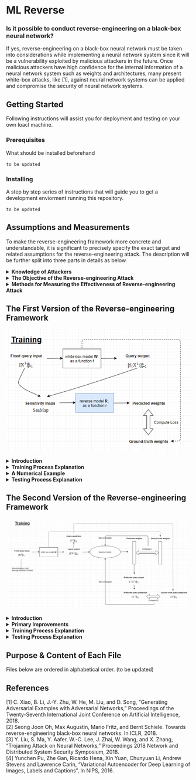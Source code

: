 # ML Reverse

### Is it possible to conduct reverse-engineering on a black-box neural network?
If yes, reverse-engineering on a black-box neural network must be taken into considerations while implementing a neural network system since it will be a vulnerability exploited by malicious attackers in the future. Once malicious attackers have high confidence for the internal information of a neural network system such as weights and architectures, many present white-box attacks, like [1], against neural network systems can be applied and compromise the security of neural network systems.  

## Getting Started

Following instructions will assist you for deployment and testing on your own loacl machine. 

### Prerequisites

What should be installed beforehand

```
to be updated
```

### Installing

A step by step series of instructions that will guide you to get a development enviorment running this repository. 

```
to be updated
```

Assumptions and Measurements
----------------
To make the reverse-engineering framework more concrete and understandable, it is significant to precisely specify the exact target and related assumptions for the reverse-engineering attack. The description will be further split into three parts in details as below. <br/>

<details><summary><b>Knowledge of Attackers</b></summary>
<p>
It's assumed that the architecture, including activation functions, of black-box neural networks is known but the training process is unknown. For instance, malicious attackers do not have the knowledge about optimizer and training dataset used. This assumption is based on the contribution of [2]. This work has manifested how it is potential for malicious attackers to discover the architecture applied by a black-box neural network. Simply speaking, for malicious attackers, information of layer and corresponding activation functions is distinguished but none of the training process and weights values of black-box neural networks is known. Therefore, the reverse-engineering of black-box neural networks becomes a grey-box problem to solve, and the current objective of this project is to resolve this grey-box problem efficiently and intelligently. 
</p>
</details>

<details><summary><b>The Objective of the Reverse-engineering Attack</b></summary>
<p>
Given the architecture and activation functions of a black-box neural network, a malicious attacker attempts to retrieve the weight values as close as possible. For instance, if the weight value of a certain node in a black-box neural network is 1, the objective of the reverse-engineering framework is to generate predicted weight value as close as to 1. Generally, the ultimate goal of the reverse-engineering framework is to reproduce the exact same set of weight values as the target black-box neural network. 
</p>
</details>

<details><summary><b>Methods for Measuring the Effectiveness of Reverse-engineering Attack</b></summary>
<p>
As illustrated above, the objective is to predict the weight values of black-box neural networks as close as possible. In this paragraph, three ways of measurements will be introduced, including the reason for adoptions and corresponding baseline values. It's likely to replace or introduce additional measurement through the progress of the research. <br/>
 <br/>
<b>- Average Absolute Error of weight values:</b></br>
This measurement calculates the average value based on the absolute difference of all weight values in a black-box neural network. For example, if a black-box neural network solely contains 3 nodes with value 3 and predicted weights given by the reverse-engineering framework is 1, 3, and 5. The Average Absolute Error would be 1.333.<br/>
<br/>
<b>-    Average Absolute Percentage Error of weight values:</b></br>
This measurement is similar to the Average Absolute Error. Instead of Absolute Difference Error, Absolute Percentage Error is used for calculation, which aims to utilize the ratio for estimating the closeness. For instance, if a black-box neural network solely contains 3 nodes with 3 and predicted weights given by the reverse-engineering framework is 1, 3, and 5. The Average Relative Error would be 0.444.<br/>
<br/>
<b>-    The difference of prediction accuracy between predicted weights and ground-truth weights:</b></br>
If the reverse-engineering framework can actually reproduce an identical model as a black-box neural network framework, it should possess identical prediction accuracy. For instance, if a black-box neural network can achieve 92% accuracy on a certain test dataset, a reproduced model with identical weight values should also obtain 92% accuracy on the same test dataset. In our framework, we compute the difference of accuracy given by predicted weights and ground-truth weights. For a simple demonstration, if the prediction accuracy of a black-box neural network is 92% and that of predicted weights is 50%, this measurement should produce error value with 0.42.<br/>
<br/>
Through experiments, for the target black-box neural network in the research, its baseline values are around 0.05, 3.65, 0.83 respectively to above three measurements. Please refer to <b>baseline_values_computation.ipynb</b> for the more specific implementation. Note that these measurements are only meaningful while comparing to the measurements obtained after conducting reverse-engineering on the target black-box neural network. The baseline values should be different based on the architecture, activation functions, training process, and initialization method of the target black-box neural network.
</p>
</details>


The First Version of the Reverse-engineering Framework   
----------------
<p align="center">
  <img src="https://github.com/KuoTzu-yang/ML-reverse/blob/master/pictures_for_README/first_version_framework_1.png">
</p>

<details><summary><b>Introduction</b></summary>
<p>
The only difference between a neural network system and a mathematical function is that the inputs and outputs of a neural network system can be of any format. When we consider neural network systems as several approximated functions, given sufficient inputs with a slight difference, we should be able to observe different ways of variation in the outputs, which can be utilized to distinguish different neural network systems. This concept is mainly my first design principle behind the first version of the framework.  
</p>
</details>

<details><summary><b>Training Process Explanation</b></summary>
<p>
In the training process, we would like to train a model called reverse model R by leveraging abundant white-box neural networks, which have the same architecture but diverse weights from each other. The input of reverse model R is sensitivity maps of corresponding white-box neural networks and the output of R is the predicted weights for individual white-box neural networks. The purpose of the reverse model R is to leverage features (e.g. sensitivity maps) of neural networks and map these features with weights of neural networks via the training process. 
<div align="center">
  <img width="500" height="500" src="https://github.com/KuoTzu-yang/ML-reverse/blob/master/pictures_for_README/first_version_framework_2.png">
</div>
More specifically, for each white-box neural network, we feed a sufficient amount of input samples from a fixed set and receive the corresponding outputs through a white-box model. Then we generate a sensitive map for each neural network, which acts the representation of attention of each neural network. For instance, if a neural network M takes a 28 * 28 image as input, the corresponding sensitivity map for M is also a 28 * 28 image. Each pixel in the sensitivity map describes how important a pixel is for the contribution of decisions made by M. The concept of the sensitivity map is quite similar to derivative, such as how small change in each pixel of an input image can affect the final decision. However, there is a difference between the derivative and the sensitivity map. For instance,  if there are 10 classes for a classification prediction task, a change on a certain pixel, p1, may change prediction scores of all classes significantly but change on a p1 could not the neural network to generate a different prediction result, which indicates the prediction score of a certain class, let’s denote it as C_h, remains highest among all classes. However, there is a change on another pixel, p2, which will slightly decrease the prediction score of C_h without affecting prediction scores on all other classes. The change on p2 will produce a variation in the prediction result easily for a given image. Under this situation, p2 is of higher sensitivity than p1 in the sensitivity map but smaller derivatives for the prediction scores.<br/>
<br/>
Finally, after collection of sensitivity maps and ground-truth weights of white-box neural networks, these data are utilized as the training dataset for the reverse model. 
</p>
</details>

<details><summary><b>A Numerical Example</b></summary>
<p>
<div align="center">
  <img src="https://github.com/KuoTzu-yang/ML-reverse/blob/master/pictures_for_README/first_version_framework_3.png">
</div>
To facilitate the comprehension for readers, a real-life example is given to illustrate the concept of the training process. Assume we would like to reverse a black-box neural network used for image classification and its architecture and activation functions are known, we build 5000 white-box neural networks with the same architecture and activation functions as the target black-box neural network. Next, for each white-box neural network, 1000 images are forwarded through an individual white-box neural network to obtain 1000 corresponding outputs. Subsequently, based on 1000 image inputs and 1000 corresponding outputs, a sensitivity map is computed for an individual white-box neural network, where totally 5000 sensitivity maps are formed as the inputs for the reverse model R. Eventually, by leveraging these sensitivity maps, we train the reverse model R to approximate the mapping function from a sensitivity map to a set of weights.
</p>
</details>

<details><summary><b>Testing Process Explanation</b></summary>
<p>
<div align="center">
  <img src="https://github.com/KuoTzu-yang/ML-reverse/blob/master/pictures_for_README/first_version_framework_4.png">
</div>
As reverse model R is trained, we can apply the same principle for a target black-box neural network. By feeding the same fixed input set and computation, a sensitivity map for a black-box model is derived. Then, this sensitivity map serves as the input for the reverse model for producing predicted weights of the black-box model. The effectiveness of reverse-engineering is measured by the similarity between predicted weights and ground-truth weights, which can be designed by practitioners. In this project, I used the Average Absolute Percentage Error and cross entropy loss. 
</p>
</details>


The Second Version of the Reverse-engineering Framework   
----------------
<p align="center">
  <img src="https://github.com/KuoTzu-yang/ML-reverse/blob/master/pictures_for_README/second_version_framework_1.png">
</p>

<details><summary><b>Introduction</b></summary>
<p>
After experiments, I had discovered some problematic issues in the first version of the framework. For instance, it is computational inefficiency and it can solely reverse to a certain level.

The failure of the first approach drives me to reconsider from the design perspective. I had studied several papers related to either reverse-engineering or attacks on neural network systems. [2] and [3] delivered transcendent motivations to me. In [2], this research work relaxed the restriction, it paves the foundation of reverse-engineering towards black-box neural networks by classifying architecture among black-box neural networks. While in [3], it deliberately illustrates how perturbation of selected internal nodes of neural networks can effectively be retrained the model, which provides a potential direction to improve the effectiveness of reverse-engineering. 

Note that the concept mentioned in the first version will be omitted in the description of the second version. 
</p>
</details>

<details><summary><b>Primary Improvements</b></summary>
 
1.	Instead of utilizing sensitivity maps, in fact, direct utilizing fixed input set and corresponding outputs can achieve a similar purpose. This alternative consumes more memory space but it is more computationally efficient, which saves a huge amount of time for computing sensitivity maps.

2.	For the architecture of the reverse model, after experiences from the first approach, both fully-connected neural networks and convolutional neural networks are not suitable for this task. The training process of reverse-engineering requires extremely huge computational capability since input size and output size can be around 100K and 60K for conducting reverse-engineering on a naive three-layer fully-connected neural network. 
To cope with this issue, I adopt variational autoencoder (VAE) architecture [8] for the reverse model, which has the nice property to downsample input data for efficient training and computation and further upsample to generate final predictions.

3.	Another improvement is that single loss like the Average Absolute Percentage Error (AAPE) or cross entropy loss does not perform well in this task. No matter which loss function is applied to the reverse model R, during the testing process, the AAPE on the testing dataset is just slightly less than 100%. For instance, if a ground-truth value of a node is 1, the predicted value may be around 0.01. Through experiments, it is demonstrated the performance on the testing dataset can hardly be improved with the increase in the number of training epochs. To overcome this problem, another loss is introduced. Temporarily, I denote this loss as prediction similarity loss. The principle behind is that solely utilizing single loss like AAPE may generate a huge portion of reasonable weights. It indicates many predicted weights generated by the reverse model do not preserve the capability for predictions. If we feed some input images through predicted weights, we will receive accuracy of around 10%, which is similar to random guessing. Intuitively, these predicted weights are trapped in a local minimum. By introducing prediction similarity loss, training process avoids being easily trapped by arbitrary local minimums, where the training process towards a more reasonable direction. The training process preserves the same prediction capability while minimizing the loss from the weight difference. This technique demonstrates surprising results, where the difference between ground-truth weights and predicted weights can be significantly reduced. 
</details>

<details><summary><b>Training Process Explanation</b></summary>
<p>
For the training process of the second approach, in the beginning, we would like to extract useful information from white-box neural networks. In this approach, a fixed set of inputs and a corresponding set of outputs are directly utilized as the reverse model. Through experiments, mapping relation between inputs and outputs can reach similar performance level as using sensitivity maps but with the less computational requirement. 

Subsequently, we train a customized VAE model for learning to reverse-engineer from mapping the relation between inputs and outputs to the ground-width weights. An additional loss, measuring the difference of prediction capability between the original white-box neural network and predicted weighted is introduced to improve the training process.
</p>
</details>

<details><summary><b>Testing Process Explanation</b></summary>
<p>
For the testing process, it is just simply forwarding in the training process, where details are omitted. The second approach is still under development and I will continuously update more related information in the future. 
</p>
</details>
   
   
Purpose & Content of Each File 
----------------
Files below are ordered in alphabetical order. (to be updated)


References
----------------
[1] C. Xiao, B. Li, J.-Y. Zhu, W. He, M. Liu, and D. Song, “Generating Adversarial Examples with Adversarial Networks,” Proceedings of the Twenty-Seventh International Joint Conference on Artificial Intelligence, 2018. <br/>
[2] Seong Joon Oh, Max Augustin, Mario Fritz, and Bernt Schiele. Towards reverse-engineering black-box neural networks. In ICLR, 2018. <br/>
[3] Y. Liu, S. Ma, Y. Aafer, W.-C. Lee, J. Zhai, W. Wang, and X. Zhang, “Trojaning Attack on Neural Networks,” Proceedings 2018 Network and Distributed System Security Symposium, 2018. <br/>
[4] Yunchen Pu, Zhe Gan, Ricardo Hena, Xin Yuan, Chunyuan Li, Andrew Stevens and Lawrence Carin, “Variational Autoencoder for Deep Learning of Images, Labels and Captions”, In NIPS, 2016. <br/>
